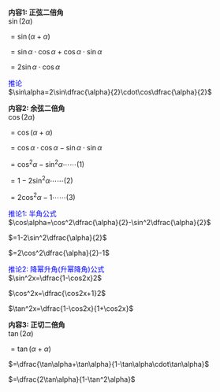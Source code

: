 **内容1: 正弦二倍角**  
$\sin(2\alpha)$  
  
$=\sin(\alpha+\alpha)$  
  
$=\sin\alpha\cdot\cos\alpha+\cos\alpha\cdot\sin\alpha$  
  
$=2\sin\alpha\cdot\cos\alpha$  
  
<font color="blue">推论</font>  
$\sin\alpha=2\sin\dfrac{\alpha}{2}\cdot\cos\dfrac{\alpha}{2}$  
  
**内容2: 余弦二倍角**  
$\cos(2\alpha)$  
  
$=\cos(\alpha+\alpha)$  
  
$=\cos\alpha\cdot\cos\alpha-\sin\alpha\cdot\sin\alpha$  
  
$=\cos^2\alpha-\sin^2\alpha\cdots\cdots(1)$  
  
$=1-2\sin^2\alpha\cdots\cdots(2)$  
  
$=2\cos^2\alpha-1\cdots\cdots(3)$  
  
<font color="blue">推论1: 半角公式</font>  
$\cos\alpha=\cos^2\dfrac{\alpha}{2}-\sin^2\dfrac{\alpha}{2}$  
  
$=1-2\sin^2\dfrac{\alpha}{2}$  
  
$=2\cos^2\dfrac{\alpha}{2}-1$  
  
<font color="blue">推论2: 降幂升角(升幂降角)公式</font>  
$\sin^2x=\dfrac{1-\cos2x}2$  
  
$\cos^2x=\dfrac{\cos2x+1}2$  
  
$\tan^2x=\dfrac{1-\cos2x}{1+\cos2x}$  
  
**内容3: 正切二倍角**  
$\tan(2\alpha)$  
  
$=\tan(\alpha+\alpha)$  
  
$=\dfrac{\tan\alpha+\tan\alpha}{1-\tan\alpha\cdot\tan\alpha}$  
  
$=\dfrac{2\tan\alpha}{1-\tan^2\alpha}$  
